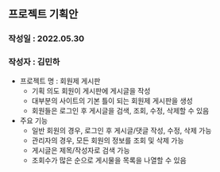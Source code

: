 ## 프로젝트 기획안

### 작성일 : 2022.05.30
### 작성자 : 김민하
- 프로젝트 명 : 회원제 게시판
  - 기획 의도 회원이 게시판에 게시글을 작성 
  - 대부분의 사이트의 기본 틀이 되는 회원제 게시판을 생성
  - 회원들은 로그인 후 게시글을 검색, 조회, 수정, 삭제할 수 있음  
- 주요 기능 
  - 일반 회원의 경우, 로그인 후 게시글/댓글 작성, 수정, 삭제 가능 
  - 관리자의 경우, 모든 회원의 정보를 조회 및 삭제 가능
  - 게시글은 제목/작성자로 검색 가능
  - 조회수가 많은 순으로 게시물을 목록을 나열할 수 있음
